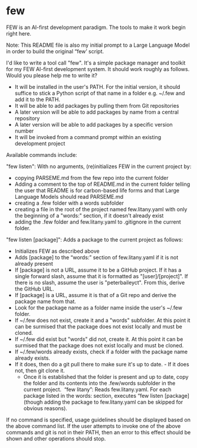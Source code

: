 # few
FEW is an AI-first development paradigm. The tools to make it work begin right here.

Note: This README file is also my initial prompt to a Large Language Model in order to build the original “few’ script.

I'd like to write a tool call "few". It's a simple package manager and toolkit for my FEW AI-first development system. It should work roughly as follows. Would you please help me to write it?

- It will be installed in the user's PATH. For the initial version, it should suffice to stick a Python script of that name in a folder e.g. ~/.few and add it to the PATH.
- It will be able to add packages by pulling them from Git repositories
- A later version will be able to add packages by name from a central repository
- A later version will be able to add packages by a specific version number
- It will be invoked from a command prompt within an existing development project

Available commands include:

"few listen": With no arguments, (re)initializes FEW in the current project by:
- copying PARSEME.md from the few repo into the current folder
- Adding a comment to the top of README.md in the current folder telling the user that README is for carbon-based life forms and that Large Language Models should read PARSEME.md
- creating a .few folder with a words subfolder
- creating a file in the root of the project named few.litany.yaml with only the beginning of a "words:" section, if it doesn't already exist
- adding the .few folder and few.litany.yaml to .gitignore in the current folder.

"few listen [package]": Adds a package to the current project as follows:
- Initializes FEW as described above
- Adds [package] to the “words:” section of few.litany.yaml if it is not already present
- If [package] is not a URL, assume it to be a GitHub project. If it has a single forward slash, assume that it is formatted as "[user]/[project]". If there is no slash, assume the user is "peterbaileyct". From this, derive the GitHub URL.
- If [package] is a URL, assume it is that of a Git repo and derive the package name from that.
- Look for the package name as a folder name inside the user's ~/.few folder.
- If ~/.few does not exist, create it and a "words" subfolder. At this point it can be surmised that the package does not exist locally and must be cloned.
- If ~/.few did exist but "words" did not, create it. At this point it can be surmised that the package does not exist locally and must be cloned.
- If ~/.few/words already exists, check if a folder with the package name already exists.
- If it does, then do a git pull there to make sure it's up to date. - If it does not, then git clone it.
  - Once it is established that the folder is present and up to date, copy the folder and its contents into the .few/words subfolder in the current project.  “few litany”: Reads few.litany.yaml. For each package listed in the words: section, executes “few listen [package] (though adding the package to few.litany.yaml can be skipped for obvious reasons).

If no command is specified, usage guidelines should be displayed based on the above command list.
If the user attempts to invoke one of the above commands and git is not in their PATH, then an error to this effect should be shown and other operations should stop.

